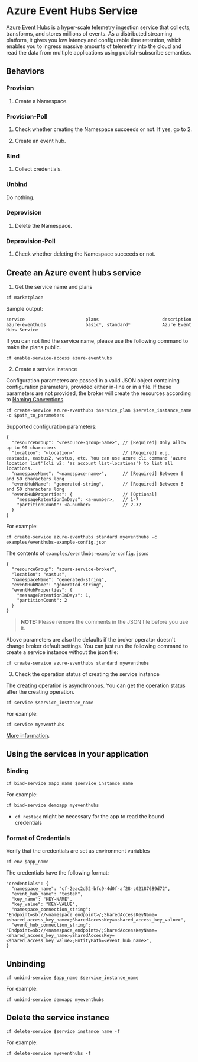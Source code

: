 # Azure Event Hubs Service

[Azure Event Hubs](https://azure.microsoft.com/en-us/services/event-hubs/) is a hyper-scale telemetry ingestion service that collects, transforms, and stores millions of events. As a distributed streaming platform, it gives you low latency and configurable time retention, which enables you to ingress massive amounts of telemetry into the cloud and read the data from multiple applications using publish-subscribe semantics.

## Behaviors

### Provision
  
  1. Create a Namespace.
  
### Provision-Poll
  
  1. Check whether creating the Namespace succeeds or not. If yes, go to 2.
  
  2. Create an event hub.
  
### Bind

  1. Collect credentials.

### Unbind

  Do nothing.
  
### Deprovision

  1. Delete the Namespace.

### Deprovision-Poll

  1. Check whether deleting the Namespace succeeds or not.
  
## Create an Azure event hubs service

1. Get the service name and plans

  ```
  cf marketplace
  ```

  Sample output:

  ```
  service                       plans                        description
  azure-eventhubs               basic*, standard*            Azure Event Hubs Service
  ```

  If you can not find the service name, please use the following command to make the plans public.

  ```
  cf enable-service-access azure-eventhubs
  ```

2. Create a service instance

  Configuration parameters are passed in a valid JSON object containing configuration parameters, provided either in-line or in a file. If these parameters are not provided, the broker will create the resources according to [Naming Conventions](#naming-conventions).

  ```
  cf create-service azure-eventhubs $service_plan $service_instance_name -c $path_to_parameters
  ```

  Supported configuration parameters:
  ```
  {
    "resourceGroup": "<resource-group-name>", // [Required] Only allow up to 90 characters
    "location": "<location>"                  // [Required] e.g. eastasia, eastus2, westus, etc. You can use azure cli command 'azure location list'(cli v2: 'az account list-locations') to list all locations.
    "namespaceName": "<namespace-name>",      // [Required] Between 6 and 50 characters long
    "eventHubName": "generated-string",       // [Required] Between 6 and 50 characters long
    "eventHubProperties": {                   // [Optional]
      "messageRetentionInDays": <a-number>,   // 1-7
      "partitionCount": <a-number>            // 2-32
    }
  }
  ```

  For example:

  ```
  cf create-service azure-eventhubs standard myeventhubs -c examples/eventhubs-example-config.json
  ```

  The contents of `examples/eventhubs-example-config.json`:

  ```
  {
    "resourceGroup": "azure-service-broker",
    "location": "eastus",
    "namespaceName": "generated-string",
    "eventHubName": "generated-string",
    "eventHubProperties": {
      "messageRetentionInDays": 1,
      "partitionCount": 2
    }
  }
  ```

  >**NOTE:** Please remove the comments in the JSON file before you use it.
  
  Above parameters are also the defaults if the broker operator doesn't change broker default settings. You can just run the following command to create a service instance without the json file:
  
  ```
  cf create-service azure-eventhubs standard myeventhubs
  ```

3. Check the operation status of creating the service instance

  The creating operation is asynchronous. You can get the operation status after the creating operation.

  ```
  cf service $service_instance_name
  ```

  For example:

  ```
  cf service myeventhubs
  ```

[More information](http://docs.cloudfoundry.org/devguide/services/managing-services.html#create).

## Using the services in your application

### Binding

  ```
  cf bind-service $app_name $service_instance_name
  ```

  For example:

  ```
  cf bind-service demoapp myeventhubs
  ```
  
  * `cf restage` might be necessary for the app to read the bound credentials

### Format of Credentials

  Verify that the credentials are set as environment variables

  ```
  cf env $app_name
  ```

  The credentials have the following format:
  
  ```
  "credentials": {
    "namespace_name": "cf-2eac2d52-bfc9-4d0f-af28-c02187689d72",
    "event_hub_name": "testeh",
    "key_name": "KEY-NAME",
    "key_value": "KEY-VALUE",
    "namespace_connection_string": "Endpoint=sb://<namespace_endpoint>/;SharedAccessKeyName=<shared_access_key_name>;SharedAccessKey=<shared_access_key_value>",
    "event_hub_connection_string": "Endpoint=sb://<namespace_endpoint>/;SharedAccessKeyName=<shared_access_key_name>;SharedAccessKey=<shared_access_key_value>;EntityPath=<event_hub_name>",
  }
  ```

## Unbinding

  ```
  cf unbind-service $app_name $service_instance_name
  ```

  For example:

  ```
  cf unbind-service demoapp myeventhubs
  ```

## Delete the service instance

  ```
  cf delete-service $service_instance_name -f
  ```

  For example:

  ```
  cf delete-service myeventhubs -f
  ```
